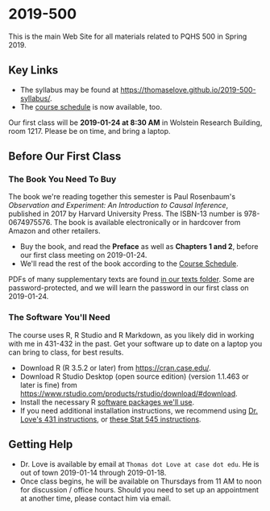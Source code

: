 # 2019-500

This is the main Web Site for all materials related to PQHS 500 in Spring 2019.

## Key Links

- The syllabus may be found at https://thomaselove.github.io/2019-500-syllabus/.
- The [course schedule](https://github.com/THOMASELOVE/2019-500/blob/master/SCHEDULE.md) is now available, too. 

Our first class will be **2019-01-24 at 8:30 AM** in Wolstein Research Building, room 1217. Please be on time, and bring a laptop.

## Before Our First Class

### The Book You Need To Buy

The book we're reading together this semester is Paul Rosenbaum's *Observation and Experiment: An Introduction to Causal Inference*, published in 2017 by Harvard University Press. The ISBN-13 number is 978-0674975576. The book is available electronically or in hardcover from Amazon and other retailers.

- Buy the book, and read the **Preface** as well as **Chapters 1 and 2**, before our first class meeting on 2019-01-24.
- We'll read the rest of the book according to the [Course Schedule](https://github.com/THOMASELOVE/2019-500/blob/master/SCHEDULE.md).

PDFs of many supplementary texts are found [in our texts folder](https://github.com/THOMASELOVE/2019-500/tree/master/texts). Some are password-protected, and we will learn the password in our first class on 2019-01-24.

### The Software You'll Need

The course uses R, R Studio and R Markdown, as you likely did in working with me in 431-432 in the past. Get your software up to date on a laptop you can bring to class, for best results.

- Download R (R 3.5.2 or later) from https://cran.case.edu/.
- Download R Studio Desktop (open source edition) (version 1.1.463 or later is fine) from https://www.rstudio.com/products/rstudio/download/#download.
- Install the necessary R [software packages we'll use](https://github.com/THOMASELOVE/2019-500/blob/master/PACKAGES.md).
- If you need additional installation instructions, we recommend using [Dr. Love's 431 instructions](https://github.com/THOMASELOVE/431-2018/tree/master/software), or [these Stat 545 instructions](https://stat545.com/block000_r-rstudio-install.html).

## Getting Help

- Dr. Love is available by email at `Thomas dot Love at case dot edu`. He is out of town 2019-01-14 through 2019-01-18.
- Once class begins, he will be available on Thursdays from 11 AM to noon for discussion / office hours. Should you need to set up an appointment at another time, please contact him via email.
